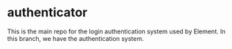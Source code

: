 # authenticator
This is the main repo for the login authentication system used by Element. In this branch, we have the authentication system.
